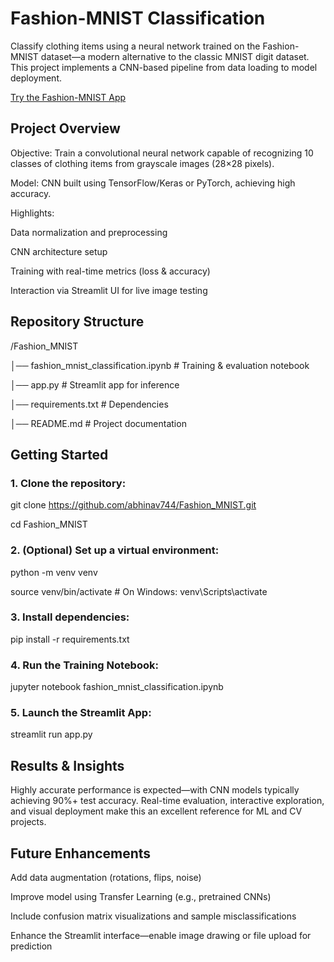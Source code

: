 # Fashion-MNIST Classification

Classify clothing items using a neural network trained on the Fashion-MNIST dataset—a modern alternative to the classic MNIST digit dataset. This project implements a CNN-based pipeline from data loading to model deployment.

[Try the Fashion-MNIST App](https://fashion-bsbwfuzlrg5q8awbhry8mc.streamlit.app/)

## Project Overview

Objective: Train a convolutional neural network capable of recognizing 10 classes of clothing items from grayscale images (28×28 pixels).

Model: CNN built using TensorFlow/Keras or PyTorch, achieving high accuracy.

Highlights:

Data normalization and preprocessing

CNN architecture setup

Training with real-time metrics (loss & accuracy)

Interaction via Streamlit UI for live image testing

## Repository Structure

/Fashion_MNIST

│── fashion_mnist_classification.ipynb  # Training & evaluation notebook

│── app.py                              # Streamlit app for inference

│── requirements.txt                    # Dependencies

│── README.md                           # Project documentation

## Getting Started

### 1. Clone the repository:

git clone https://github.com/abhinav744/Fashion_MNIST.git

cd Fashion_MNIST

### 2. (Optional) Set up a virtual environment:

python -m venv venv

source venv/bin/activate  # On Windows: venv\Scripts\activate

### 3. Install dependencies:

pip install -r requirements.txt

### 4. Run the Training Notebook:

jupyter notebook fashion_mnist_classification.ipynb

### 5. Launch the Streamlit App:

streamlit run app.py

## Results & Insights

Highly accurate performance is expected—with CNN models typically achieving 90%+ test accuracy. Real-time evaluation, interactive exploration, and visual deployment make this an excellent reference for ML and CV projects.

## Future Enhancements

Add data augmentation (rotations, flips, noise)

Improve model using Transfer Learning (e.g., pretrained CNNs)

Include confusion matrix visualizations and sample misclassifications

Enhance the Streamlit interface—enable image drawing or file upload for prediction
